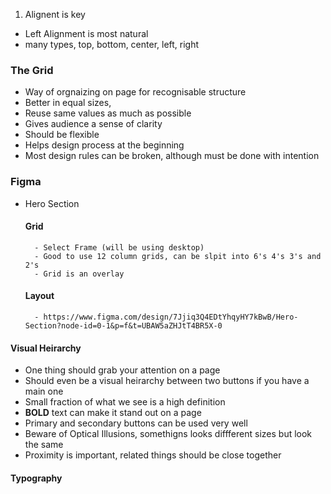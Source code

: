 1. Alignent is key
-   Left Alignment is most natural
- many types, top, bottom, center, left, right

### The Grid
 - Way of orgnaizing on page for recognisable structure
 - Better in equal sizes,
 - Reuse same values as much as possible
 - Gives audience a sense of clarity
 - Should be flexible
 - Helps design process at the beginning
 - Most design rules can be broken, although must be done with intention


### Figma
- Hero Section
    #### Grid
        - Select Frame (will be using desktop)
        - Good to use 12 column grids, can be slpit into 6's 4's 3's and 2's
        - Grid is an overlay
    
    #### Layout
        - https://www.figma.com/design/7Jjiq3Q4EDtYhqyHY7kBwB/Hero-Section?node-id=0-1&p=f&t=UBAW5aZHJtT4BR5X-0

#### Visual Heirarchy
- One thing should grab your attention on a page
- Should even be a visual heirarchy between two buttons if you have a main one
- Small fraction of what we see is a high definition
- __BOLD__ text can make it stand out on a page
- Primary and secondary buttons can be used very well
- Beware of Optical Illusions, somethigns looks diffferent sizes but look the same
- Proximity is important, related things should be close together

#### Typography